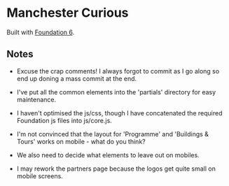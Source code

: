 # Manchester Curious


Built with [Foundation 6](http://foundation.zurb.com/sites/docs/). 

## Notes

- Excuse the crap comments! I always forgot to commit as I go along so end up doning a mass commit at the end.

- I've put all the common elements into the 'partials' directory for easy maintenance.

- I haven't optimised the js/css, though I have concatenated the required Foundation js files into js/core.js.

- I'm not convinced that the layout for 'Programme' and 'Buildings & Tours' works on mobile - what do you think?

- We also need to decide what elements to leave out on mobiles.

- I may rework the partners page because the logos get quite small on mobile screens.

